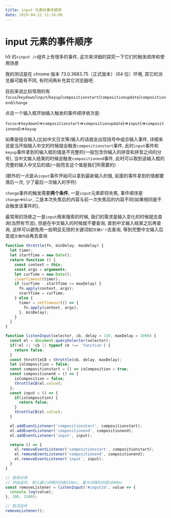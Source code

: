 ```yaml
---
title: input 元素的事件顺序
date: 2019-04-22 11:14:00
---
```


# input 元素的事件顺序

h5 的`<input />`组件上有很多的事件, 这次来详细的探究一下它们的触发顺序和使用场景

<!-- more -->

我的测试是在 chrome 版本 73.0.3683.75（正式版本）（64 位）环境, 其它的浏览器可能有不同, 有时间再补充其它浏览器吧.

目前来说比较常用的有`focus`/`keydown`/`input`/`keyup`/`compositionstart`/`compositionupdate`/`compositionend`/`change`

点击一个输入框开始输入触发的事件顺序依次是:

`focus`=>`keydown`(=>`compositionstart`=>`compositionupdate`)=>`input`(=>`compositionend`)=>`keyup`

 如果是组合输入(比如中文日文等)输入的话就会出现括号中组合输入事件, 详细来说是当开始输入中文的时候就会触发`compositionstart`事件, 此时`input`事件和`keyup`事件拿到的输入框的值是不完整的(一般包含你输入的拼音和拼音之间的分号), 当中文输入结束的时候会触发`compositionend`事件, 此时可以取到该输入框的完整的输入中文后的值(一般而言这个值是我们所需要的)

 (额外的一点是从`input`事件开始可以拿到最新输入的值, 前面的事件拿到的值都要落后一次, 少了最后一次输入的字符)

`change`事件的触发需要**两个条件**, 一是`input`元素即将失焦, 事件顺序是`change`=>`blur`, 二是本次失焦后的内容与前一次失焦后的内容不同(如果相同是不会触发该事件的),

最常用的场景之一是`input`用来搜索的时候, 我们的需求是输入变化的时候就去查询(当然有节流), 但是在中文输入的时候就不要查询, 直到中文输入结束之后再查询, 这样可以避免用一些明显无效的关键词如`文章n'r`去查询, 等到完整中文输入后变成`文章内容`再去查询

```js
function throttle(fn, minDelay, maxDelay) {
  let timer;
  let startTime = new Date();
  return function () {
    const context = this;
    const args = arguments;
    let curTime = new Date();
    clearTimeout(timer);
    if (curTime - startTime >= maxDelay) {
      fn.apply(context, args);
      startTime = curTime;
    } else {
      timer = setTimeout(() => {
        fn.apply(context, args);
      }, minDelay);
    }
  }
}

function listenInput(selector, cb, delay = 150, maxDelay = 1000) {
  const el = document.querySelector(selector);
  if(!el || !cb || typeof cb !== 'function') {
    return false;
  }
  const throttleCB = throttle(cb, delay, maxDelay);
  let isComposition = false;
  const compositionstart = () => isComposition = true;
  const compositionend = () => {
    isComposition = false;
    throttleCB(el.value);
  };
  const input = () => {
    if(isComposition) {
      return false;
    }
    throttleCB(el.value);
  }

  el.addEventListener('compositionstart', compositionstart);
  el.addEventListener('compositionend', compositionend);
  el.addEventListener('input', input);

  return () => {
    el.removeEventListener('compositionstart', compositionstart);
    el.removeEventListener('compositionend', compositionend);
    el.removeEventListener('input', input);
  }
}

// 使用示例
// 开始监听, 默认最小间隔时间是150ms, 最大间隔时间是1000ms
const removeListener = listenInput('#inputId', value => {
  console.log(value);
}, 100, 1500);

// 取消监听
removeListener();
```
